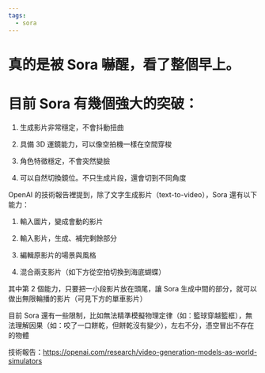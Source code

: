```yaml
---
tags:
  - sora
---
```

# 真的是被 Sora 嚇醒，看了整個早上。

# 目前 Sora 有幾個強大的突破：

1. 生成影片非常穩定，不會抖動扭曲

2. 具備 3D 運鏡能力，可以像空拍機一樣在空間穿梭

3. 角色特徵穩定，不會突然變臉

4. 可以自然切換鏡位。不只生成片段，還會切到不同角度

OpenAI 的技術報告裡提到，除了文字生成影片（text-to-video），Sora 還有以下能力：

1. 輸入圖片，變成會動的影片

2. 輸入影片，生成、補完剩餘部分

3. 編輯原影片的場景與風格

4. 混合兩支影片（如下方從空拍切換到海底蝴蝶）

其中第 2 個能力，只要把一小段影片放在頭尾，讓 Sora 生成中間的部分，就可以做出無限輪播的影片（可見下方的單車影片）

目前 Sora 還有一些限制，比如無法精準模擬物理定律（如：籃球穿越籃框），無法理解因果（如：咬了一口餅乾，但餅乾沒有變少），左右不分，憑空冒出不存在的物體

技術報告：<https://openai.com/research/video-generation-models-as-world-simulators>